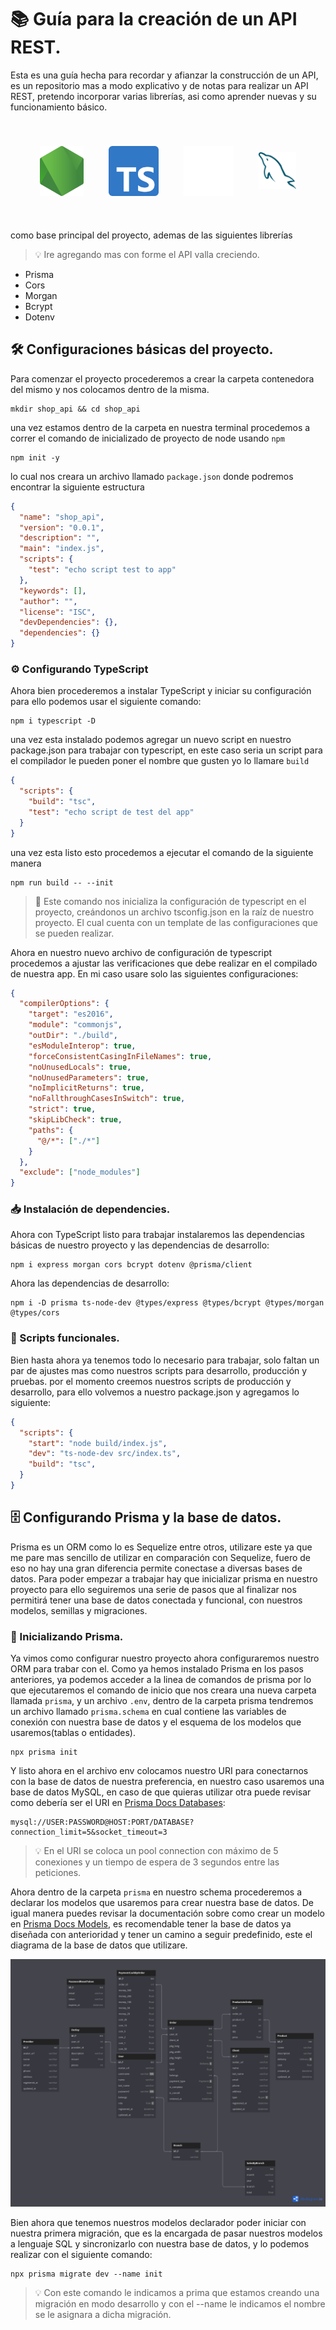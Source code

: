 # 📚 Guía para la creación de un API REST.

Esta es una guía hecha para recordar y afianzar la construcción de un API, es un repositorio mas a modo explicativo y de notas para realizar un API REST, pretendo incorporar varias librerías, asi como aprender nuevas y su funcionamiento básico.

<div align="center" style="display:flex; justify-content:center; align-items:center; gap:40px; padding:40px " >
  <img src="./public/nodejs.svg" alt="NodeJs" width="70" title="NodeJs">
  <img src="./public/typescript.svg" alt="TypeScript" width="80" title="TypeScript">
  <img src="./public/expressjs.svg" alt="ExpressJs" width="80" title="ExpressJs">
  <img src="./public/mysql.svg" alt="Prisma" width="60" title="MySQL">
</div>

como base principal del proyecto, ademas de las siguientes librerías
> 💡 Ire agregando mas con forme el API valla creciendo.

- Prisma
- Cors
- Morgan
- Bcrypt
- Dotenv

## 🛠️ Configuraciones básicas del proyecto.

Para comenzar el proyecto procederemos a crear la carpeta contenedora del mismo y nos colocamos dentro de la misma.

```console
mkdir shop_api && cd shop_api
```
una vez estamos dentro de la carpeta en nuestra terminal procedemos a correr el comando de inicializado de proyecto de node usando ```npm```

```console
npm init -y
```

lo cual nos creara un archivo llamado ```package.json``` donde podremos encontrar la siguiente estructura

```json
{
  "name": "shop_api",
  "version": "0.0.1",
  "description": "",
  "main": "index.js",
  "scripts": {
    "test": "echo script test to app"
  },
  "keywords": [],
  "author": "",
  "license": "ISC",
  "devDependencies": {},
  "dependencies": {}
}
```

### ⚙️ Configurando TypeScript

Ahora bien procederemos a instalar TypeScript y iniciar su configuración para ello podemos usar el siguiente comando:

```console
npm i typescript -D
```

una vez esta instalado podemos agregar un nuevo script en nuestro package.json para trabajar con typescript, en este caso seria un script para el compilador le pueden poner el nombre que gusten yo lo llamare ```build```

```json
{
  "scripts": {
    "build": "tsc",
    "test": "echo script de test del app"
  }
}
```

una vez esta listo esto procedemos a ejecutar el comando de la siguiente manera

```console
npm run build -- --init
```
> 🔎 Este comando nos inicializa la configuración de typescript en el proyecto, creándonos un archivo tsconfig.json en la raíz de nuestro proyecto. El cual cuenta con un template de las configuraciones que se pueden realizar.

Ahora en nuestro nuevo archivo de configuración de typescript procedemos a ajustar las verificaciones que debe realizar en el compilado de nuestra app. En mi caso usare solo las siguientes configuraciones:

```json
{
  "compilerOptions": {
    "target": "es2016",
    "module": "commonjs",
    "outDir": "./build",
    "esModuleInterop": true,
    "forceConsistentCasingInFileNames": true,
    "noUnusedLocals": true,
    "noUnusedParameters": true,
    "noImplicitReturns": true,
    "noFallthroughCasesInSwitch": true,
    "strict": true,
    "skipLibCheck": true,
    "paths": {
      "@/*": ["./*"]
    }
  },
  "exclude": ["node_modules"]
}
```

### 📥 Instalación de dependencies.

Ahora con TypeScript listo para trabajar instalaremos las dependencias básicas de nuestro proyecto y las dependencias de desarrollo:

```console
npm i express morgan cors bcrypt dotenv @prisma/client
```
Ahora las dependencias de desarrollo:

```console
npm i -D prisma ts-node-dev @types/express @types/bcrypt @types/morgan @types/cors
```

### 🔧 Scripts funcionales.

Bien hasta ahora ya tenemos todo lo necesario para trabajar, solo faltan un par de ajustes mas como nuestros scripts para desarrollo, producción y pruebas. por el momento creemos nuestros scripts de producción y desarrollo, para ello volvemos a nuestro package.json y agregamos lo siguiente:

```json
{
  "scripts": {
    "start": "node build/index.js",
    "dev": "ts-node-dev src/index.ts",
    "build": "tsc",
  }
}
```

## 🗄️ Configurando Prisma y la base de datos.

Prisma es un ORM como lo es Sequelize entre otros, utilizare este ya que me pare mas sencillo de utilizar en comparación con Sequelize, fuero de eso no hay una gran diferencia permite conectase a diversas bases de datos. Para poder empezar a trabajar hay que inicializar prisma en nuestro proyecto para ello seguiremos una serie de pasos que al finalizar nos permitirá tener una base de datos conectada y funcional, con nuestros modelos, semillas y migraciones.

### 🏁 Inicializando Prisma.

Ya vimos como configurar nuestro proyecto ahora configuraremos nuestro ORM para trabar con el. Como ya hemos instalado Prisma en los pasos anteriores, ya podemos acceder a la linea de comandos de prisma por lo que ejecutaremos el comando de inicio que nos creara una nueva carpeta llamada ```prisma```, y un archivo ```.env```, dentro de la carpeta prisma tendremos un archivo llamado  ```prisma.schema``` en cual contiene las variables de conexión con nuestra base de datos y el esquema de los modelos que usaremos(tablas o entidades).

```console
npx prisma init
```

Y listo ahora en el archivo env colocamos nuestro URI para conectarnos con la base de datos de nuestra preferencia, en nuestro caso usaremos una base de datos MySQL, en caso de que quieras utilizar otra puede revisar como debería ser el URI en [Prisma Docs Databases]([https://](https://www.prisma.io/docs/orm/overview/databases)):

```console
mysql://USER:PASSWORD@HOST:PORT/DATABASE?connection_limit=5&socket_timeout=3
```
> 💡 En el URI se coloca un pool connection con máximo de 5 conexiones y un tiempo de espera de 3 segundos entre las peticiones.

Ahora dentro de la carpeta ```prisma``` en nuestro schema procederemos a declarar los modelos que usaremos para crear nuestra base de datos. De igual manera puedes revisar la documentación sobre como crear un modelo en [Prisma Docs Models](https://www.prisma.io/docs/orm/prisma-schema/data-model/models), es recomendable tener la base de datos ya diseñada con anterioridad y tener un camino a seguir predefinido, este el diagrama de la base de datos que utilizare.

![Diagrama_Base_de_Datos](/public/images/diagrama_DB.png)

Bien ahora que tenemos nuestros modelos declarador poder iniciar con nuestra primera migración, que es la encargada de pasar nuestros modelos a lenguaje SQL y sincronizarlo con nuestra base de datos, y lo podemos realizar con el siguiente comando:

```console
npx prisma migrate dev --name init
```
> 💡 Con este comando le indicamos a prima que estamos creando una migración en modo desarrollo y con el --name le indicamos el nombre se le asignara a dicha migración.

